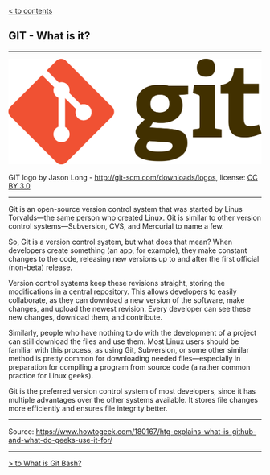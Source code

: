 [< to contents](/readme.md)

## GIT - What is it?
---

![](/assets/1920px-Git-logo.svg.png)


GIT logo by Jason Long - http://git-scm.com/downloads/logos, license: [CC BY 3.0][0.license]

[0.license]: <https://creativecommons.org/licenses/by/3.0/> (Creative Commons License)

---

Git is an open-source version control system that was started by Linus Torvalds—the same person who created Linux. Git is similar to other version control systems—Subversion, CVS, and Mercurial to name a few.

So, Git is a version control system, but what does that mean? When developers create something (an app, for example), they make constant changes to the code, releasing new versions up to and after the first official (non-beta) release.

Version control systems keep these revisions straight, storing the modifications in a central repository. This allows developers to easily collaborate, as they can download a new version of the software, make changes, and upload the newest revision. Every developer can see these new changes, download them, and contribute.

Similarly, people who have nothing to do with the development of a project can still download the files and use them. Most Linux users should be familiar with this process, as using Git, Subversion, or some other similar method is pretty common for downloading needed files—especially in preparation for compiling a program from source code (a rather common practice for Linux geeks).

Git is the preferred version control system of most developers, since it has multiple advantages over the other systems available. It stores file changes more efficiently and ensures file integrity better. 

---

Source: https://www.howtogeek.com/180167/htg-explains-what-is-github-and-what-do-geeks-use-it-for/

---

[> to What is Git Bash?](./0.2_Git_Bash.md)